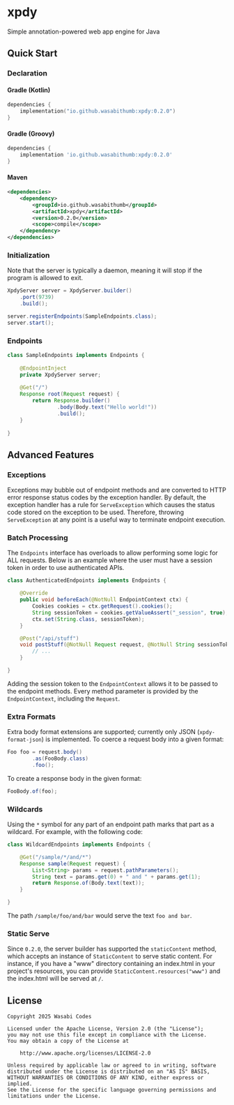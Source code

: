 # xpdy
Simple annotation-powered web app engine for Java

## Quick Start
### Declaration
#### Gradle (Kotlin)
```kotlin
dependencies {
    implementation("io.github.wasabithumb:xpdy:0.2.0")
}
```

#### Gradle (Groovy)
```groovy
dependencies {
    implementation 'io.github.wasabithumb:xpdy:0.2.0'
}
```

#### Maven
```xml
<dependencies>
    <dependency>
        <groupId>io.github.wasabithumb</groupId>
        <artifactId>xpdy</artifactId>
        <version>0.2.0</version>
        <scope>compile</scope>
    </dependency>
</dependencies>
```


### Initialization
Note that the server is typically a daemon, meaning it will stop if the program
is allowed to exit.
```java
XpdyServer server = XpdyServer.builder()
    .port(9739)
    .build();

server.registerEndpoints(SampleEndpoints.class);
server.start();
```

### Endpoints
```java
class SampleEndpoints implements Endpoints {
    
    @EndpointInject
    private XpdyServer server;
    
    @Get("/")
    Response root(Request request) {
        return Response.builder()
                .body(Body.text("Hello world!"))
                .build();
    }
    
}
```

## Advanced Features

### Exceptions
Exceptions may bubble out of endpoint methods and are converted to HTTP error response status codes
by the exception handler. By default, the exception handler has a rule for ``ServeException``
which causes the status code stored on the exception to be used. Therefore, throwing ``ServeException``
at any point is a useful way to terminate endpoint execution.

### Batch Processing
The ``Endpoints`` interface has overloads to allow performing some logic for ALL requests. Below is an
example where the user must have a session token in order to use authenticated APIs.
```java
class AuthenticatedEndpoints implements Endpoints {

    @Override
    public void beforeEach(@NotNull EndpointContext ctx) {
        Cookies cookies = ctx.getRequest().cookies();
        String sessionToken = cookies.getValueAssert("_session", true);
        ctx.set(String.class, sessionToken);
    }

    @Post("/api/stuff")
    void postStuff(@NotNull Request request, @NotNull String sessionToken) {
        // ...
    }

}
```
Adding the session token to the ``EndpointContext`` allows it to be passed to the endpoint methods.
Every method parameter is provided by the ``EndpointContext``, including the ``Request``.

### Extra Formats
Extra body format extensions are supported; currently only JSON (``xpdy-format-json``) is implemented.
To coerce a request body into a given format:
```java
Foo foo = request.body()
        .as(FooBody.class)
        .foo();
```

To create a response body in the given format:
```java
FooBody.of(foo);
```

### Wildcards
Using the ``*`` symbol for any part of an endpoint path marks that part as a wildcard. For example,
with the following code:
```java
class WildcardEndpoints implements Endpoints {

    @Get("/sample/*/and/*")
    Response sample(Request request) {
        List<String> params = request.pathParameters();
        String text = params.get(0) + " and " + params.get(1);
        return Response.of(Body.text(text));
    }

}
```
The path ``/sample/foo/and/bar`` would serve the text ``foo and bar``.

### Static Serve
Since ``0.2.0``, the server builder has supported the ``staticContent`` method, which accepts an instance of
``StaticContent`` to serve static content. For instance, if you have a "www" directory containing an index.html
in your project's resources, you can provide ``StaticContent.resources("www")`` and the index.html will be served
at ``/``.

## License
```text
Copyright 2025 Wasabi Codes

Licensed under the Apache License, Version 2.0 (the "License");
you may not use this file except in compliance with the License.
You may obtain a copy of the License at

    http://www.apache.org/licenses/LICENSE-2.0

Unless required by applicable law or agreed to in writing, software
distributed under the License is distributed on an "AS IS" BASIS,
WITHOUT WARRANTIES OR CONDITIONS OF ANY KIND, either express or implied.
See the License for the specific language governing permissions and
limitations under the License.

```